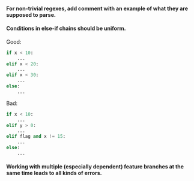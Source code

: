 #### For non-trivial regexes, add comment with an example of what they are supposed to parse.


#### Conditions in else-if chains should be uniform.

Good:
```python
if x < 10:
    ...
elif x < 20:
    ...
elif x < 30:
    ...
else:
    ...
```
Bad:
```python
if x < 10:
    ...
elif y > 0:
    ...
elif flag and x != 15:
    ...
else:
    ...
```

#### Working with multiple (especially dependent) feature branches at the same time leads to all kinds of errors.
